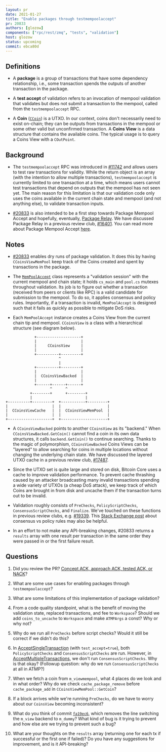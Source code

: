 ```yaml
---
layout: pr
date: 2021-01-27
title: "Enable packages through testmempoolaccept"
pr: 20833
authors: [glozow]
components: ["rpc/rest/zmq", "tests", "validation"]
host: glozow
status: upcoming
commit: ebca80d
---
```


## Definitions

- A **package** is a group of transactions that have some dependency
  relationship, i.e., some transaction spends the outputs of another
  transaction in the package.

- A **test accept** of validation refers to an invocation of mempool validation
  that validates but does not submit a transaction to the mempool, called from
  the `testmempoolaccept` RPC.

- A **Coin** ([`CCoin`](https://doxygen.bitcoincore.org/struct_c_coin.html))
  is a UTXO.  In our context, coins don't necessarily need to exist on-chain;
  they can be outputs from transactions in the mempool or some other valid but
  unconfirmed transaction.  A **Coins View** is a data structure that contains
  the available coins. The typical usage is to query a Coins View with a
  `COutPoint`.

## Background

- The `testmempoolaccept` RPC was introduced in
  [#11742](https://github.com/bitcoin/bitcoin/pull/11742) and allows users to
  test raw transactions for validity. While the return object is an array (with
  the intention to allow multiple transactions), `testmempoolaccept` is currently
  limited to one transaction at a time, which means users cannot test
  transactions that depend on outputs that the mempool has not seen yet. The main
  reason for this limitation is that our validation code only uses the coins
  available in the current chain state and mempool (and not anything else), to
  validate transaction inputs.

- [#20833](https://github.com/bitcoin/bitcoin/pull/20833) is also intended to be
  a first step towards Package Mempool Accept and hopefully, eventually, [Package
  Relay](https://bitcoinops.org/en/topics/package-relay/).  We have discussed
  Package Relay in a previous review club,
  [#16401](https://bitcoincore.reviews/16401). You can read more about Package
  Mempool Accept
  [here](https://brink.dev/blog/2021/01/21/fellowship-project-package-accept/).

## Notes

- [#20833](https://github.com/bitcoin/bitcoin/pull/20833) enables dry runs of
  package validation.  It does this by having `CCoinsViewMemPool` keep track of
  the Coins created and spent by transactions in the package.

- The
  [`MemPoolAccept`](https://github.com/bitcoin/bitcoin/blob/7f653c3b/src/validation.cpp#L451)
  class represents a "validation session" with the current mempool and chain
  state; it holds `cs_main` and `pool.cs` mutexes throughout validation.  Its job
  is to figure out whether a transaction (received from peers or clients like
  RPC) is a valid candidate for submission to the mempool.  To do so, it applies
  consensus and policy rules.
  Importantly, if a transaction is invalid, `MemPoolAccept` is designed such that
  it fails as quickly as possible to mitigate DoS risks.

- Each `MemPoolAccept` instance creates a Coins View from the current chain tip
  and mempool.  `CCoinsView` is a class with a hierarchical structure (see
  diagram below).

```
             +--------------------+
             |                    |
             |     CCoinsView     |
             |                    |
             +----------+---------+
                        ^
                        |
             +----------+---------+
             |                    |
             |  CCoinsViewBacked  |
             |                    |
             +------+------+------+
                    ^      ^
           +--------+      +--------+
           |                        |
+----------+---------+  +-----------+---------+
|                    |  |                     |
|  CCoinsViewCache   |  |  CCoinsViewMemPool  |
|                    |  |                     |
+--------------------+  +---------------------+
```

- A `CCoinsViewBacked` points to another `CCoinsView` as its "backend." When
  `CCoinsViewBacked.GetCoin()` cannot find a coin in its own data structures,
  it calls `backend.GetCoin()` to continue searching. Thanks to the magic of
  polymorphism, `CCoinsViewBacked` Coins Views can be "layered" to allow
  searching for coins in multiple locations without changing the underlying chain
  state. We have discussed the layered UTXO cache in a previous review
  club, [#17487](https://bitcoincore.reviews/17487).

- Since the UTXO set is quite large and stored on disk, Bitcoin Core uses a
  cache to improve validation performance.  To prevent cache thrashing caused
  by an attacker broadcasting many invalid transactions spending a wide variety
  of UTXOs (a cheap DoS attack), we keep track of which Coins are brought in from
  disk and uncache them if the transaction turns out to be invalid.

- Validation roughly consists of `PreChecks`, `PolicyScriptChecks`,
  `ConsensusScriptChecks`, and `Finalize`.  We've touched on these functions in
  previous review clubs, e.g.  [#19339](https://bitcoincore.reviews/19339).  This
  [Stack Exchange
  post](https://bitcoin.stackexchange.com/questions/100317/what-is-the-difference-between-policy-and-consensus-when-it-comes-to-a-bitcoin-c)
  about consensus vs policy rules may also be helpful.

- In an effort to not make any API-breaking changes, #20833 returns a `results`
  array with one result per transaction in the same order they were passed in
  or the first failure result.

## Questions

1. Did you review the PR? [Concept ACK, approach ACK, tested ACK, or
   NACK](https://github.com/bitcoin/bitcoin/blob/master/CONTRIBUTING.md#peer-review)?

2. What are some use cases for enabling packages through `testmempoolaccept`?

3. What are some limitations of this implementation of package validation?

4. From a code quality standpoint, what is the benefit of moving the
   validation state, replaced transactions, and fee to `Workspace`?  Should we
   add `coins_to_uncache` to `Workspace` and make `ATMPArgs` a const? Why or why
   not?

5. Why do we run all `PreChecks` before script checks? Would it still be
   correct if we didn't do this?

6. In
   [AcceptSingleTransaction](https://github.com/bitcoin/bitcoin/blob/574758e6/src/validation.cpp#L1037)
   (with `test_accept=true`), both `PolicyScriptChecks` and
   `ConsensusScriptChecks` are run. However, in
   [AcceptMultipleTransactions](https://github.com/bitcoin/bitcoin/blob/574758e6/src/validation.cpp#L1068),
   we don't run `ConsensusScriptChecks`. Why is that okay?  (Followup question:
   why do we run `ConsensusScriptChecks` at all in ATMP?)

7. When we fetch a coin from `m_viewmempool`, what 4 places do we look and in
   what order? Why do we check `cache_package_remove` before
   `cache_package_add` in `CCoinsViewMemPool::GetCoin`?

8. If a block arrives while we're running `PreChecks`, do we have to worry
   about our `CoinsView` becoming inconsistent?

9. What do you think of commit
   [`fa19ec6`](https://github.com/bitcoin/bitcoin/pull/20833/commits/fa19ec6f98f0ae3398b0d3310f28cdbbfec7c653),
   which removes the line switching the `m_view` backend to `m_dummy`?  What kind
   of bug is it trying to prevent and how else are we trying to prevent such a
   bug?

10. What are your thoughts on the `results` array (returning one for each tx if
    successful or the first one if failed)? Do you have any suggestions for
    improvement, and is it API-breaking?
